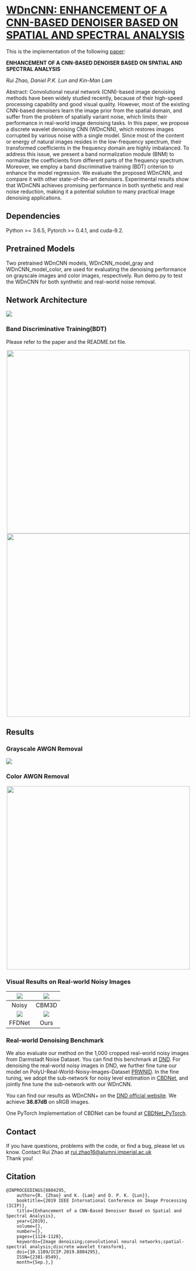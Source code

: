 #  [WDnCNN: ENHANCEMENT OF A CNN-BASED DENOISER BASED ON SPATIAL AND SPECTRAL ANALYSIS](https://github.com/RickZ1010/WDnCNN-ENHANCEMENT-OF-A-CNN-BASED-DENOISER-BASED-ON-SPATIAL-AND-SPECTRAL-ANALYSIS "悬停显示")
This is the implementation of the following [paper](https://arxiv.org/abs/2006.15517):

**ENHANCEMENT OF A CNN-BASED DENOISER BASED ON SPATIAL AND SPECTRAL ANALYSIS**

*Rui Zhao, Daniel P.K. Lun and Kin-Man Lam*

Abstract: Convolutional neural network (CNN)-based image denoising methods have been widely studied recently, because of their high-speed processing capability and good visual quality. However, most of the existing CNN-based denoisers learn the image prior from the spatial domain, and suffer from the problem of spatially variant noise, which limits their performance in real-world image denoising tasks. In this paper, we propose a discrete wavelet denoising CNN (WDnCNN), which restores images corrupted by various noise with a single model. Since most of the content or energy of natural images resides in the low-frequency spectrum, their transformed coefficients in the frequency domain are highly imbalanced. To address this issue, we present a band normalization module (BNM) to normalize the coefficients from different parts of the frequency spectrum. Moreover, we employ a band discriminative training (BDT) criterion to enhance the model regression. We evaluate the proposed WDnCNN, and compare it with other state-of-the-art denoisers. Experimental results show that WDnCNN achieves promising performance in both synthetic and real noise reduction, making it a potential solution to many practical image denoising applications.

## Dependencies
Python >= 3.6.5, Pytorch >= 0.4.1, and cuda-9.2.

## Pretrained Models
Two pretrained WDnCNN models, WDnCNN_model_gray and WDnCNN_model_color, are used for evaluating the denoising performance on grayscale images and color images, respectively. Run demo.py to test the WDnCNN for both synthetic and real-world noise removal.

## Network Architecture
![](https://github.com/RickZ1010/WDnCNN-ENHANCEMENT-OF-A-CNN-BASED-DENOISER-BASED-ON-SPATIAL-AND-SPECTRAL-ANALYSIS/blob/master/figs/figure1.png?raw=true)

### Band Discriminative Training(BDT)
Please refer to the paper and the README.txt file.
<div align=center><img width="500" src="https://github.com/RickZ1010/WDnCNN-ENHANCEMENT-OF-A-CNN-BASED-DENOISER-BASED-ON-SPATIAL-AND-SPECTRAL-ANALYSIS/blob/master/figs/Tab1.png?raw=true"/></div>
<div align=center><img width="500" src="https://github.com/RickZ1010/WDnCNN-ENHANCEMENT-OF-A-CNN-BASED-DENOISER-BASED-ON-SPATIAL-AND-SPECTRAL-ANALYSIS/blob/master/figs/figure2.png?raw=true"/></div>

## Results
### Grayscale AWGN Removal
![](https://github.com/RickZ1010/WDnCNN-ENHANCEMENT-OF-A-CNN-BASED-DENOISER-BASED-ON-SPATIAL-AND-SPECTRAL-ANALYSIS/blob/master/figs/Tab2.png?raw=true)
### Color AWGN Removal
<div align=center><img width="500" src="https://github.com/RickZ1010/WDnCNN-ENHANCEMENT-OF-A-CNN-BASED-DENOISER-BASED-ON-SPATIAL-AND-SPECTRAL-ANALYSIS/blob/master/figs/Tab3.png?raw=true"/></div>

### Visual Results on Real-world Noisy Images
![](https://github.com/RickZ1010/WDnCNN-ENHANCEMENT-OF-A-CNN-BASED-DENOISER-BASED-ON-SPATIAL-AND-SPECTRAL-ANALYSIS/blob/master/figs/Flowers_N.png)  |  ![](https://github.com/RickZ1010/WDnCNN-ENHANCEMENT-OF-A-CNN-BASED-DENOISER-BASED-ON-SPATIAL-AND-SPECTRAL-ANALYSIS/blob/master/figs/Flowers_B.png)
:-------------------------:|:-------------------------:
Noisy                      |  CBM3D
![](https://github.com/RickZ1010/WDnCNN-ENHANCEMENT-OF-A-CNN-BASED-DENOISER-BASED-ON-SPATIAL-AND-SPECTRAL-ANALYSIS/blob/master/figs/Flowers_F.png)  |  ![](https://github.com/RickZ1010/WDnCNN-ENHANCEMENT-OF-A-CNN-BASED-DENOISER-BASED-ON-SPATIAL-AND-SPECTRAL-ANALYSIS/blob/master/figs/Flowers_W.png)
FFDNet                     |  Ours

### Real-world Denoising Benchmark
We also evaluate our method on the 1,000 cropped real-world noisy images from Darmstadt Noise Dataset. You can find this benchmark at [DND](https://noise.visinf.tu-darmstadt.de/). For denoising the real-world noisy images in DND, we further fine tune our model on PolyU-Real-World-Noisy-Images-Dataset [PRWNID](https://github.com/csjunxu/PolyU-Real-World-Noisy-Images-Dataset). In the fine tuning, we adopt the sub-network for noisy level estimation in [CBDNet](https://github.com/GuoShi28/CBDNet), and jointly fine tune the sub-network with our WDnCNN.

You can find our results as WDnCNN+ on the [DND official website](https://noise.visinf.tu-darmstadt.de/benchmark/#overview). We achieve **38.87dB** on sRGB images.

One PyTorch Implementation of CBDNet can be found at [CBDNet_PyTorch](https://github.com/IDKiro/CBDNet-pytorch).

## Contact
If you have questions, problems with the code, or find a bug, please let us know. Contact Rui Zhao at rui.zhao16@alumni.imperial.ac.uk  
Thank you!

## Citation

    @INPROCEEDINGS{8804295, 
        author={R. {Zhao} and K. {Lam} and D. P. K. {Lun}}, 
        booktitle={2019 IEEE International Conference on Image Processing (ICIP)}, 
        title={Enhancement of a CNN-Based Denoiser Based on Spatial and Spectral Analysis}, 
        year={2019}, 
        volume={}, 
        number={}, 
        pages={1124-1128}, 
        keywords={Image denoising;convolutional neural networks;spatial-spectral analysis;discrete wavelet transform}, 
        doi={10.1109/ICIP.2019.8804295}, 
        ISSN={2381-8549}, 
        month={Sep.},}
